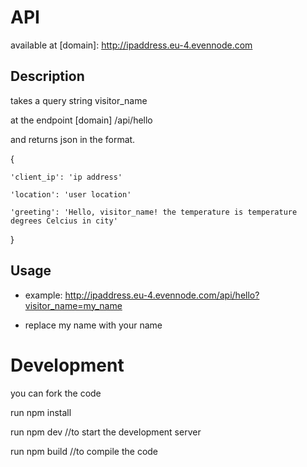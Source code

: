 # API

available at [domain]: http://ipaddress.eu-4.evennode.com

## Description

takes a query string visitor_name  

at the endpoint [domain] /api/hello  

and returns json in the format.  

{  

    'client_ip': 'ip address'  

    'location': 'user location'  
    
    'greeting': 'Hello, visitor_name! the temperature is temperature degrees Celcius in city'  

}

## Usage 

* example: http://ipaddress.eu-4.evennode.com/api/hello?visitor_name=my_name

* replace my name with your name

# Development

you can fork the code  

run npm install  

run npm dev //to start the development server  

run npm build //to compile the code 